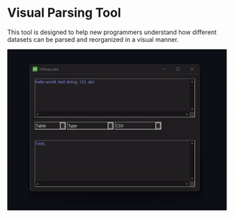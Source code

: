 # Visual Parsing Tool

This tool is designed to help new programmers understand how different datasets can be parsed and reorganized in a visual manner.

![Visual Parsing Tool Demo](https://github.com/TrueCrimeAudit/VisualParser/blob/main/ParserGUI.gif)
